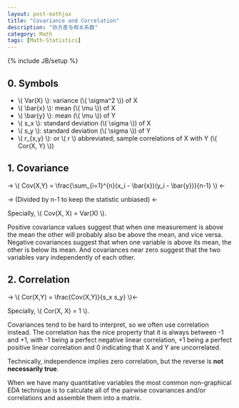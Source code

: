 ```yaml
---
layout: post-mathjax
title: "Covariance and Correlation"
description: "协方差与相关系数"
category: Math
tags: [Math-Statistics]
---
```

{% include JB/setup %}

## 0. Symbols

* \\( Var(X) \\): variance (\\( \sigma\^2 \\)) of X
* \\( \bar{x} \\): mean (\\( \mu \\)) of X
* \\( \bar{y} \\): mean (\\( \mu \\)) of Y
* \\( s_x \\): standard deviation (\\( \sigma \\)) of X
* \\( s_y \\): standard deviation (\\( \sigma \\)) of Y
* \\( r_{x,y} \\): or \\( r \\) abbreviated; sample correlations of X with Y (\\( Cor(X, Y) \\)) 

## 1. Covariance

-> \\( Cov(X,Y) = \frac{\sum_{i=1}\^{n}(x_i - \bar{x})(y_i - \bar{y})}{n-1} \\) <-
<!-- -->
-> (Divided by n-1 to keep the statistic unbiased) <-

Specially, \\( Cov(X, X) = Var(X) \\).  

Positive covariance values suggest that when one measurement is above the mean the other will probably also be above the mean, and vice versa. Negative covariances suggest that when one variable is above its mean, the other is below its mean. And covariances near zero suggest that the two variables vary independently of each other.

## 2. Correlation

-> \\( Cor(X,Y) = \frac{Cov(X,Y)}{s_x s_y}  \\)<-

Specially, \\( Cor(X, X) = 1 \\). 

Covariances tend to be hard to interpret, so we often use correlation instead. The correlation has the nice property that it is always between -1 and +1, with -1 being a perfect negative linear correlation, +1 being a perfect positive linear correlation and 0 indicating that X and Y are uncorrelated.

Technically, independence implies zero correlation, but the reverse is **not necessarily true**.

When we have many quantitative variables the most common non-graphical EDA technique is to calculate all of the pairwise covariances and/or correlations and assemble them into a matrix.
